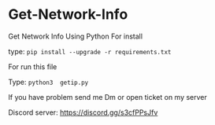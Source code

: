 # Get-Network-Info
Get Network Info Using Python
 For install 
 
 type: ```pip install --upgrade -r requirements.txt```
 
  For run this file 
  
  Type: ```python3  getip.py```
 
 If you have problem send me Dm or open ticket on my server
 
 Discord server: https://discord.gg/s3cfPPsJfv
